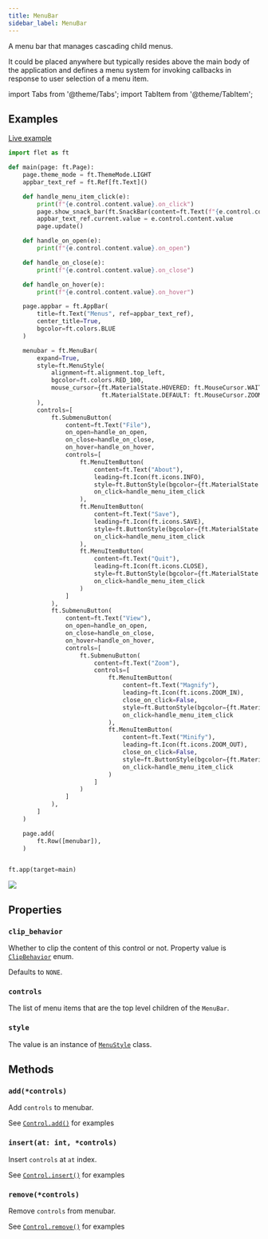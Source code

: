 ```yaml
---
title: MenuBar
sidebar_label: MenuBar
---
```


A menu bar that manages cascading child menus.

It could be placed anywhere but typically resides above the main body of the application and defines a menu system for invoking callbacks in response to user selection of a menu item.

import Tabs from '@theme/Tabs';
import TabItem from '@theme/TabItem';

## Examples

[Live example](https://flet-controls-gallery.fly.dev/navigation/menubar)

<Tabs groupId="language">
  <TabItem value="python" label="Python" default>

```python
import flet as ft

def main(page: ft.Page):
    page.theme_mode = ft.ThemeMode.LIGHT
    appbar_text_ref = ft.Ref[ft.Text]()

    def handle_menu_item_click(e):
        print(f"{e.control.content.value}.on_click")
        page.show_snack_bar(ft.SnackBar(content=ft.Text(f"{e.control.content.value} was clicked!")))
        appbar_text_ref.current.value = e.control.content.value
        page.update()

    def handle_on_open(e):
        print(f"{e.control.content.value}.on_open")

    def handle_on_close(e):
        print(f"{e.control.content.value}.on_close")

    def handle_on_hover(e):
        print(f"{e.control.content.value}.on_hover")

    page.appbar = ft.AppBar(
        title=ft.Text("Menus", ref=appbar_text_ref),
        center_title=True,
        bgcolor=ft.colors.BLUE
    )

    menubar = ft.MenuBar(
        expand=True,
        style=ft.MenuStyle(
            alignment=ft.alignment.top_left,
            bgcolor=ft.colors.RED_100,
            mouse_cursor={ft.MaterialState.HOVERED: ft.MouseCursor.WAIT,
                          ft.MaterialState.DEFAULT: ft.MouseCursor.ZOOM_OUT},
        ),
        controls=[
            ft.SubmenuButton(
                content=ft.Text("File"),
                on_open=handle_on_open,
                on_close=handle_on_close,
                on_hover=handle_on_hover,
                controls=[
                    ft.MenuItemButton(
                        content=ft.Text("About"),
                        leading=ft.Icon(ft.icons.INFO),
                        style=ft.ButtonStyle(bgcolor={ft.MaterialState.HOVERED: ft.colors.GREEN_100}),
                        on_click=handle_menu_item_click
                    ),
                    ft.MenuItemButton(
                        content=ft.Text("Save"),
                        leading=ft.Icon(ft.icons.SAVE),
                        style=ft.ButtonStyle(bgcolor={ft.MaterialState.HOVERED: ft.colors.GREEN_100}),
                        on_click=handle_menu_item_click
                    ),
                    ft.MenuItemButton(
                        content=ft.Text("Quit"),
                        leading=ft.Icon(ft.icons.CLOSE),
                        style=ft.ButtonStyle(bgcolor={ft.MaterialState.HOVERED: ft.colors.GREEN_100}),
                        on_click=handle_menu_item_click
                    )
                ]
            ),
            ft.SubmenuButton(
                content=ft.Text("View"),
                on_open=handle_on_open,
                on_close=handle_on_close,
                on_hover=handle_on_hover,
                controls=[
                    ft.SubmenuButton(
                        content=ft.Text("Zoom"),
                        controls=[
                            ft.MenuItemButton(
                                content=ft.Text("Magnify"),
                                leading=ft.Icon(ft.icons.ZOOM_IN),
                                close_on_click=False,
                                style=ft.ButtonStyle(bgcolor={ft.MaterialState.HOVERED: ft.colors.PURPLE_200}),
                                on_click=handle_menu_item_click
                            ),
                            ft.MenuItemButton(
                                content=ft.Text("Minify"),
                                leading=ft.Icon(ft.icons.ZOOM_OUT),
                                close_on_click=False,
                                style=ft.ButtonStyle(bgcolor={ft.MaterialState.HOVERED: ft.colors.PURPLE_200}),
                                on_click=handle_menu_item_click
                            )
                        ]
                    )
                ]
            ),
        ]
    )

    page.add(
        ft.Row([menubar]),
    )


ft.app(target=main)
```

  </TabItem>
</Tabs>

<img src="/img/docs/controls/menu-bar/menu-bar.gif" className="screenshot-40" />

## Properties

### `clip_behavior`

Whether to clip the content of this control or not. Property value is [`ClipBehavior`](/docs/reference/types/clipbehavior) enum.

Defaults to `NONE`.

### `controls`

The list of menu items that are the top level children of the `MenuBar`.

### `style`

The value is an instance of [`MenuStyle`](/docs/reference/types/menustyle) class.

## Methods

### `add(*controls)`

Add `controls` to menubar.

See [`Control.add()`](/docs/controls/overview#addcontrols) for examples

### `insert(at: int, *controls)`

Insert `controls` at `at` index.

See [`Control.insert()`](/docs/controls/overview#insertat-int-controls) for examples

### `remove(*controls)`

Remove `controls` from menubar.

See [`Control.remove()`](/docs/controls/overview#removecontrols) for examples
